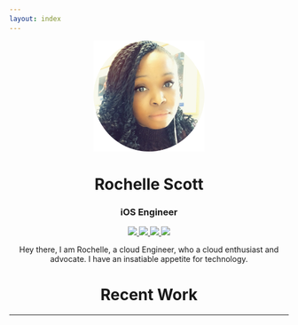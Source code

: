 ```yaml
---
layout: index
---
```


<p align="center">
	<img width="200" height="200" src="./images/profile.png"/> 
</p>
<h1 align="center">Rochelle Scott</h1>
<h3 align="center">iOS Engineer</h3>

<p align="center"> 
	<a href="https://github.com/rochelle-scott">
		<img src="https://img.shields.io/static/v1?label=Github&message=Rochelle-Scott&color=lightgray">	
	</a>
	<a href="https://linkedin.com/in/rochelle-scott-3a266284/">
		<img src="https://img.shields.io/static/v1?label=LinkedIn&message=Rochelle-Scott&color=2867B2">	
	</a>
	<a href="https://twitter.com/RochelleSS">
		<img src="https://img.shields.io/static/v1?label=Twitter&message=Rochelle-Scott&color=00ACEE">	
	</a>
	<a href="mailto:rochellescott.dev@gmail.com">
		<img src="https://img.shields.io/static/v1?label=Email&message=Rochelle-Scott&color=F76831">	
	</a>
</p>

<p align="center">
Hey there, I am Rochelle, a cloud Engineer, who a cloud enthusiast and advocate. I have an insatiable appetite for technology.
</p>

<h1 align="center">Recent Work</h1>


---

